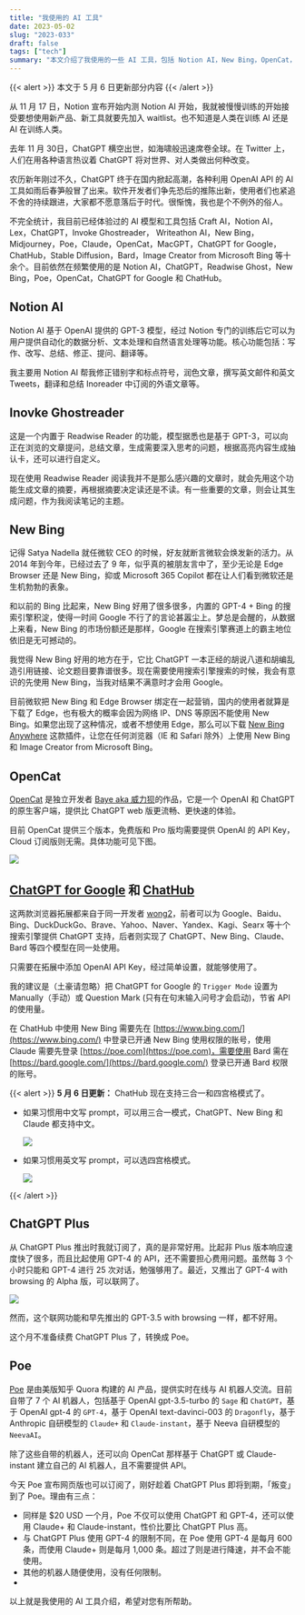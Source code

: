 ```yaml
---
title: "我使用的 AI 工具"
date: 2023-05-02
slug: "2023-033"
draft: false
tags: ["tech"]
summary: "本文介绍了我使用的一些 AI 工具，包括 Notion AI，New Bing，OpenCat，ChatHub，ChatGPT 和 Poe 等。"
---
```


{{< alert >}}
本文于 5 月 6 日更新部分内容
{{< /alert >}}

从 11 月 17 日，Notion 宣布开始内测 Notion AI 开始，我就被慢慢训练的开始接受要想使用新产品、新工具就要先加入 waitlist。也不知道是人类在训练 AI 还是 AI 在训练人类。

去年 11 月 30日，ChatGPT 横空出世，如海啸般迅速席卷全球。在 Twitter 上，人们在用各种语言热议着 ChatGPT 将对世界、对人类做出何种改变。

农历新年刚过不久，ChatGPT 终于在国内掀起高潮，各种利用 OpenAI API 的 AI 工具如雨后春笋般冒了出来。软件开发者们争先恐后的推陈出新，使用者们也紧追不舍的持续跟进，大家都不愿意落后于时代。很惭愧，我也是个不例外的俗人。

不完全统计，我目前已经体验过的 AI 模型和工具包括 Craft AI，Notion AI，Lex，ChatGPT，Invoke Ghostreader， Writeathon AI，New Bing，Midjourney，Poe，Claude，OpenCat，MacGPT，ChatGPT for Google，ChatHub，Stable Diffusion，Bard，Image Creator from Microsoft Bing 等十余个。目前依然在频繁使用的是 Notion AI，ChatGPT，Readwise Ghost，New Bing，Poe，OpenCat，ChatGPT for Google 和 ChatHub。

## Notion AI

Notion AI 基于 OpenAI 提供的 GPT-3 模型，经过 Notion 专门的训练后它可以为用户提供自动化的数据分析、文本处理和自然语言处理等功能。核心功能包括：写作、改写、总结、修正、提问、翻译等。

我主要用 Notion AI 帮我修正错别字和标点符号，润色文章，撰写英文邮件和英文 Tweets，翻译和总结 Inoreader 中订阅的外语文章等。

## Inovke Ghostreader

这是一个内置于 Readwise Reader 的功能，模型据悉也是基于 GPT-3，可以向正在浏览的文章提问，总结文章，生成需要深入思考的问题，根据高亮内容生成抽认卡，还可以进行自定义。

现在使用 Readwise Reader 阅读我并不是那么感兴趣的文章时，就会先用这个功能生成文章的摘要，再根据摘要决定读还是不读。有一些重要的文章，则会让其生成问题，作为我阅读笔记的主题。

## New Bing

记得 Satya Nadella 就任微软 CEO 的时候，好友就断言微软会焕发新的活力。从 2014 年到今年，已经过去了 9 年，似乎真的被朋友言中了，至少无论是 Edge Browser 还是 New Bing，抑或 Microsoft 365 Copilot 都在让人们看到微软还是生机勃勃的表象。

和以前的 Bing 比起来，New Bing 好用了很多很多，内置的 GPT-4 + Bing 的搜索引擎积淀，使得一时间 Google 不行了的言论甚嚣尘上。梦总是会醒的，从数据上来看，New Bing 的市场份额还是那样，Google 在搜索引擎赛道上的霸主地位依旧是无可撼动的。

我觉得 New Bing 好用的地方在于，它比 ChatGPT 一本正经的胡说八道和胡编乱造引用链接、论文题目要靠谱很多。现在需要使用搜索引擎搜索的时候，我会有意识的先使用 New Bing，当我对结果不满意时才会用 Google。

目前微软把 New Bing 和 Edge Browser 绑定在一起营销，国内的使用者就算是下载了 Edge，也有极大的概率会因为网络 IP、DNS 等原因不能使用 New Bing。如果您出现了这种情况，或者不想使用 Edge，那么可以下载 [New Bing Anywhere](https://github.com/haozi/New-Bing-Anywhere) 这款插件，让您在任何浏览器（IE 和 Safari 除外）上使用 New Bing 和 Image Creator from Microsoft Bing。

## OpenCat

[OpenCat](https://apps.apple.com/cn/app/opencat/id6445999201) 是独立开发者 [Baye aka 威力狈](https://twitter.com/waylybaye)的作品，它是一个 OpenAI 和 ChatGPT 的原生客户端，提供比 ChatGPT web 版更流畅、更快速的体验。

目前 OpenCat 提供三个版本，免费版和 Pro 版均需要提供 OpenAI 的 API Key，Cloud 订阅版则无需。具体功能可见下图。

![](https://cos.justgoidea.com/justgoidea/uPic/2023/06/04/9FMxiY.png)

## [ChatGPT for Google](https://github.com/wong2/chatgpt-google-extension) 和 [ChatHub](https://github.com/chathub-dev/chathub)

这两款浏览器拓展都来自于同一开发者 [wong2](https://twitter.com/wong2_x)，前者可以为 Google、Baidu、Bing、DuckDuckGo、Brave、Yahoo、Naver、Yandex、Kagi、Searx 等十个搜索引擎提供 ChatGPT 支持，后者则实现了 ChatGPT、New Bing、Claude、Bard 等四个模型在同一处使用。

只需要在拓展中添加 OpenAI API Key，经过简单设置，就能够使用了。

我的建议是（土豪请忽略）把 ChatGPT for Google 的 `Trigger Mode` 设置为 Manually（手动）或 Question Mark (只有在句末输入问号才会启动)，节省 API 的使用量。

在 ChatHub 中使用 New Bing 需要先在 [https://www.bing.com/](https://www.bing.com/) 中登录已开通 New Bing 使用权限的账号，使用 Claude 需要先登录 [https://poe.com](https://poe.com)，需要使用 Bard 需在 [https://bard.google.com/](https://bard.google.com/) 登录已开通 Bard 权限的账号。

{{< alert >}}
**5 月 6 日更新：**
ChatHub 现在支持三合一和四宫格模式了。

- 如果习惯用中文写 prompt，可以用三合一模式，ChatGPT、New Bing 和 Claude 都支持中文。

    ![](https://cos.justgoidea.com/justgoidea/uPic/2023/06/04/CYQpTQ.png)

- 如果习惯用英文写 prompt，可以选四宫格模式。

    ![](https://cos.justgoidea.com/justgoidea/uPic/2023/06/04/YFm9VI.png)

{{< /alert >}}

## ChatGPT Plus

从 ChatGPT Plus 推出时我就订阅了，真的是非常好用。比起非 Plus 版本响应速度快了很多，而且比起使用 GPT-4 的 API，还不需要担心费用问题。虽然每 3 个小时只能和 GPT-4 进行 25 次对话，勉强够用了。最近，又推出了 GPT-4 with browsing 的 Alpha 版，可以联网了。

![](https://cos.justgoidea.com/justgoidea/uPic/2023/06/04/32ScS5.png)

然而，这个联网功能和早先推出的 GPT-3.5 with browsing 一样，都不好用。

这个月不准备续费 ChatGPT Plus 了，转换成 Poe。

## Poe

[Poe](https://poe.com/) 是由美版知乎 Quora 构建的 AI 产品，提供实时在线与 AI 机器人交流。目前自带了 7 个 AI 机器人，包括基于 OpenAI gpt-3.5-turbo 的 `Sage` 和 `ChatGPT`，基于 OpenAI gpt-4 的 `GPT-4`，基于 OpenAI text-davinci-003 的 `Dragonfly`，基于 Anthropic 自研模型的 `Claude+` 和 `Claude-instant`，基于 Neeva 自研模型的 `NeevaAI`。

除了这些自带的机器人，还可以向 OpenCat 那样基于 ChatGPT 或 Claude-instant 建立自己的 AI 机器人，且不需要提供 API。

今天 Poe 宣布网页版也可以订阅了，刚好趁着 ChatGPT Plus 即将到期，「叛变」到了 Poe。理由有三点：

- 同样是 $20 USD 一个月，Poe 不仅可以使用 ChatGPT 和 GPT-4，还可以使用 Claude+ 和 Claude-instant，性价比要比 ChatGPT Plus 高。
- 与 ChatGPT Plus 使用 GPT-4 的限制不同，在 Poe 使用 GPT-4 是每月 600 条，而使用 Claude+ 则是每月 1,000 条。超过了则是进行降速，并不会不能使用。
- 其他的机器人随便使用，没有任何限制。
-

以上就是我使用的 AI 工具介绍，希望对您有所帮助。
